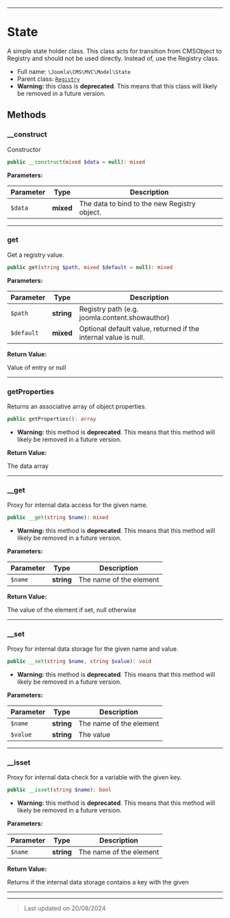 ***

# State

A simple state holder class. This class acts for transition from CMSObject to Registry
and should not be used directly. Instead of, use the Registry class.



* Full name: `\Joomla\CMS\MVC\Model\State`
* Parent class: [`Registry`](../../../Registry/Registry.md)
* **Warning:** this class is **deprecated**. This means that this class will likely be removed in a future version.




## Methods


### __construct

Constructor

```php
public __construct(mixed $data = null): mixed
```








**Parameters:**

| Parameter | Type | Description |
|-----------|------|-------------|
| `$data` | **mixed** | The data to bind to the new Registry object. |






***

### get

Get a registry value.

```php
public get(string $path, mixed $default = null): mixed
```








**Parameters:**

| Parameter | Type | Description |
|-----------|------|-------------|
| `$path` | **string** | Registry path (e.g. joomla.content.showauthor) |
| `$default` | **mixed** | Optional default value, returned if the internal value is null. |


**Return Value:**

Value of entry or null





***

### getProperties

Returns an associative array of object properties.

```php
public getProperties(): array
```






* **Warning:** this method is **deprecated**. This means that this method will likely be removed in a future version.




**Return Value:**

The data array





***

### __get

Proxy for internal data access for the given name.

```php
public __get(string $name): mixed
```






* **Warning:** this method is **deprecated**. This means that this method will likely be removed in a future version.



**Parameters:**

| Parameter | Type | Description |
|-----------|------|-------------|
| `$name` | **string** | The name of the element |


**Return Value:**

The value of the element if set, null otherwise





***

### __set

Proxy for internal data storage for the given name and value.

```php
public __set(string $name, string $value): void
```






* **Warning:** this method is **deprecated**. This means that this method will likely be removed in a future version.



**Parameters:**

| Parameter | Type | Description |
|-----------|------|-------------|
| `$name` | **string** | The name of the element |
| `$value` | **string** | The value |






***

### __isset

Proxy for internal data check for a variable with the given key.

```php
public __isset(string $name): bool
```






* **Warning:** this method is **deprecated**. This means that this method will likely be removed in a future version.



**Parameters:**

| Parameter | Type | Description |
|-----------|------|-------------|
| `$name` | **string** | The name of the element |


**Return Value:**

Returns if the internal data storage contains a key with the given





***


***
> Last updated on 20/08/2024

